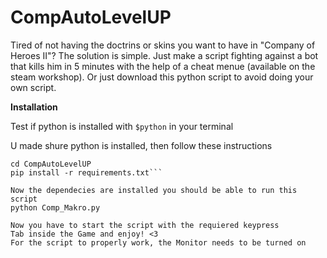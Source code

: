 # CompAutoLevelUP
Tired of not having the doctrins or skins you want to have in "Company of Heroes II"? The solution is simple. Just make a script fighting against a bot that kills him in 5 minutes with the help of a cheat menue (available on the steam workshop). Or just download this python script to avoid doing your own script.

**Installation**

Test if python is installed with ```$python``` in your terminal

U made shure python is installed, then follow these instructions

```git clone https://github.com/BlacklightYT/CompAutoLevelUP.git
cd CompAutoLevelUP
pip install -r requirements.txt```

Now the dependecies are installed you should be able to run this script
python Comp_Makro.py 

Now you have to start the script with the requiered keypress
Tab inside the Game and enjoy! <3
For the script to properly work, the Monitor needs to be turned on
